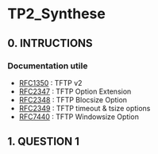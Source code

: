 # TP2_Synthese

## 0. INTRUCTIONS

### Documentation utile

- [RFC1350](https://tools.ietf.org/html/rfc1350) : TFTP v2
- [RFC2347](https://datatracker.ietf.org/doc/html/rfc2347) : TFTP Option Extension
- [RFC2348](https://datatracker.ietf.org/doc/html/rfc2348) : TFTP Blocsize Option
- [RFC2349](https://datatracker.ietf.org/doc/html/rfc2349) : TFTP timeout & tsize options
- [RFC7440](https://datatracker.ietf.org/doc/html/rfc7440) : TFTP Windowsize Option  

## 1. QUESTION 1
